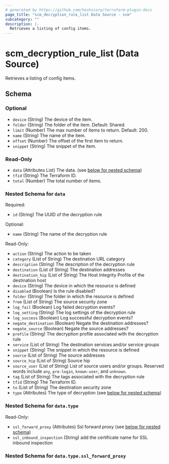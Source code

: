 ```yaml
---
# generated by https://github.com/hashicorp/terraform-plugin-docs
page_title: "scm_decryption_rule_list Data Source - scm"
subcategory: ""
description: |-
  Retrieves a listing of config items.
---
```


# scm_decryption_rule_list (Data Source)

Retrieves a listing of config items.



<!-- schema generated by tfplugindocs -->
## Schema

### Optional

- `device` (String) The device of the item.
- `folder` (String) The folder of the item. Default: Shared.
- `limit` (Number) The max number of items to return. Default: 200.
- `name` (String) The name of the item.
- `offset` (Number) The offset of the first item to return.
- `snippet` (String) The snippet of the item.

### Read-Only

- `data` (Attributes List) The data. (see [below for nested schema](#nestedatt--data))
- `tfid` (String) The Terraform ID.
- `total` (Number) The total number of items.

<a id="nestedatt--data"></a>
### Nested Schema for `data`

Required:

- `id` (String) The UUID of the decryption rule

Optional:

- `name` (String) The name of the decryption rule

Read-Only:

- `action` (String) The action to be taken
- `category` (List of String) The destination URL category
- `description` (String) The description of the decryption rule
- `destination` (List of String) The destination addresses
- `destination_hip` (List of String) The Host Integrity Profile of the destination host
- `device` (String) The device in which the resource is defined
- `disabled` (Boolean) Is the rule disabled?
- `folder` (String) The folder in which the resource is defined
- `from` (List of String) The source security zone
- `log_fail` (Boolean) Log failed decryption events?
- `log_setting` (String) The log settings of the decryption rule
- `log_success` (Boolean) Log successful decryption events?
- `negate_destination` (Boolean) Negate the destination addresses?
- `negate_source` (Boolean) Negate the source addresses?
- `profile` (String) The decryption profile associated with the decryption rule
- `service` (List of String) The destination services and/or service groups
- `snippet` (String) The snippet in which the resource is defined
- `source` (List of String) The source addresses
- `source_hip` (List of String) Source hip
- `source_user` (List of String) List of source users and/or groups.  Reserved words include `any`, `pre-login`, `known-user`, and `unknown`.
- `tag` (List of String) The tags associated with the decryption rule
- `tfid` (String) The Terraform ID.
- `to` (List of String) The destination security zone
- `type` (Attributes) The type of decryption (see [below for nested schema](#nestedatt--data--type))

<a id="nestedatt--data--type"></a>
### Nested Schema for `data.type`

Read-Only:

- `ssl_forward_proxy` (Attributes) Ssl forward proxy (see [below for nested schema](#nestedatt--data--type--ssl_forward_proxy))
- `ssl_inbound_inspection` (String) add the certificate name for SSL inbound inspection

<a id="nestedatt--data--type--ssl_forward_proxy"></a>
### Nested Schema for `data.type.ssl_forward_proxy`
